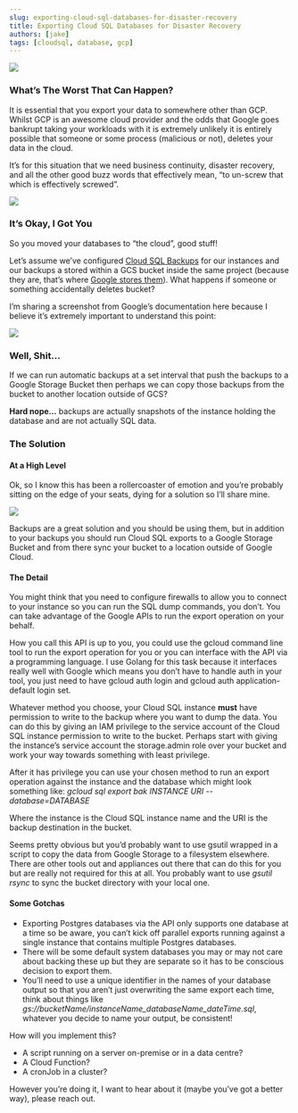 ```yaml
---
slug: exporting-cloud-sql-databases-for-disaster-recovery
title: Exporting Cloud SQL Databases for Disaster Recovery
authors: [jake]
tags: [cloudsql, database, gcp]
---
```




![](https://cdn-images-1.medium.com/max/800/0*GhfsoUfhmMXXZXvB)

### What’s The Worst That Can Happen?

It is essential that you export your data to somewhere other than GCP. Whilst GCP is an awesome cloud provider and the odds that Google goes bankrupt taking your workloads with it is extremely unlikely it is entirely possible that someone or some process (malicious or not), deletes your data in the cloud.

It’s for this situation that we need business continuity, disaster recovery, and all the other good buzz words that effectively mean, “to un-screw that which is effectively screwed”.

![](https://cdn-images-1.medium.com/max/800/1*rJSxbYo-tk9xzcDHkPn73g.png)

### It’s Okay, I Got You

So you moved your databases to “the cloud”, good stuff!

Let’s assume we’ve configured [Cloud SQL Backups](https://cloud.google.com/sql/docs/postgres/backup-recovery/backups) for our instances and our backups a stored within a GCS bucket inside the same project (because they are, that’s where [Google stores them](https://cloud.google.com/sql/docs/postgres/backup-recovery/backups#default-backup-location)). What happens if someone or something accidentally deletes bucket?

I’m sharing a screenshot from Google’s documentation here because I believe it’s extremely important to understand this point:

![](https://cdn-images-1.medium.com/max/800/1*-zWr0EDRRlF6CM7sCCRT_g.png)

### Well, Shit…

If we can run automatic backups at a set interval that push the backups to a Google Storage Bucket then perhaps we can copy those backups from the bucket to another location outside of GCS?

**Hard nope…** backups are actually snapshots of the instance holding the database and are not actually SQL data.

### The Solution

#### At a High Level

Ok, so I know this has been a rollercoaster of emotion and you’re probably sitting on the edge of your seats, dying for a solution so I’ll share mine.

![](https://cdn-images-1.medium.com/max/800/0*hffH7bHz3ZKd3fJR.gif)

Backups are a great solution and you should be using them, but in addition to your backups you should run Cloud SQL exports to a Google Storage Bucket and from there sync your bucket to a location outside of Google Cloud.

#### The Detail

You might think that you need to configure firewalls to allow you to connect to your instance so you can run the SQL dump commands, you don’t. You can take advantage of the Google APIs to run the export operation on your behalf.

How you call this API is up to you, you could use the gcloud command line tool to run the export operation for you or you can interface with the API via a programming language. I use Golang for this task because it interfaces really well with Google which means you don’t have to handle auth in your tool, you just need to have gcloud auth login and gcloud auth application-default login set.

Whatever method you choose, your Cloud SQL instance **must** have permission to write to the backup where you want to dump the data. You can do this by giving an IAM privilege to the service account of the Cloud SQL instance permission to write to the bucket. Perhaps start with giving the instance’s service account the storage.admin role over your bucket and work your way towards something with least privilege.

After it has privilege you can use your chosen method to run an export operation against the instance and the database which might look something like: _gcloud sql export bak INSTANCE URI --database=DATABASE_

Where the instance is the Cloud SQL instance name and the URI is the backup destination in the bucket.

Seems pretty obvious but you’d probably want to use gsutil wrapped in a script to copy the data from Google Storage to a filesystem elsewhere. There are other tools out and appliances out there that can do this for you but are really not required for this at all. You probably want to use _gsutil rsync_ to sync the bucket directory with your local one.

#### Some Gotchas

*   Exporting Postgres databases via the API only supports one database at a time so be aware, you can’t kick off parallel exports running against a single instance that contains multiple Postgres databases.
*   There will be some default system databases you may or may not care about backing these up but they are separate so it has to be conscious decision to export them.
*   You’ll need to use a unique identifier in the names of your database output so that you aren’t just overwriting the same export each time, think about things like _gs://bucketName/instanceName\_databaseName\_dateTime.sql_, whatever you decide to name your output, be consistent!

How will you implement this?

*   A script running on a server on-premise or in a data centre?
*   A Cloud Function?
*   A cronJob in a cluster?

However you’re doing it, I want to hear about it (maybe you’ve got a better way), please reach out.